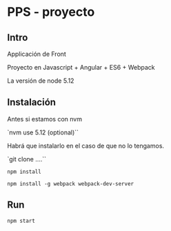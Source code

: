 # PPS - proyecto #

## Intro ##

Applicación de Front

Proyecto en Javascript + Angular + ES6 + Webpack

La versión de node 5.12

## Instalación ##

Antes si estamos con nvm

`nvm use 5.12  (optional)``

Habrá que instalarlo en el caso de que no lo tengamos.

`git clone ....``

`npm install`

`npm install -g webpack webpack-dev-server`


## Run ##

`npm start`
